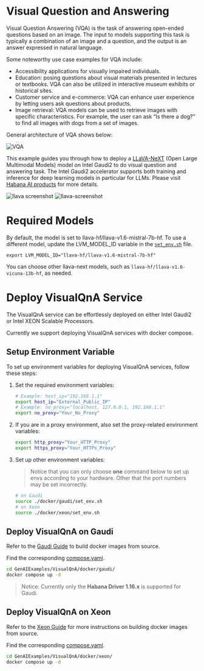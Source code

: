 # Visual Question and Answering

Visual Question Answering (VQA) is the task of answering open-ended questions based on an image. The input to models supporting this task is typically a combination of an image and a question, and the output is an answer expressed in natural language.

Some noteworthy use case examples for VQA include:

- Accessibility applications for visually impaired individuals.
- Education: posing questions about visual materials presented in lectures or textbooks. VQA can also be utilized in interactive museum exhibits or historical sites.
- Customer service and e-commerce: VQA can enhance user experience by letting users ask questions about products.
- Image retrieval: VQA models can be used to retrieve images with specific characteristics. For example, the user can ask “Is there a dog?” to find all images with dogs from a set of images.

General architecture of VQA shows below:

![VQA](./assets/img/vqa.png)

This example guides you through how to deploy a [LLaVA-NeXT](https://github.com/LLaVA-VL/LLaVA-NeXT) (Open Large Multimodal Models) model on Intel Gaudi2 to do visual question and answering task. The Intel Gaudi2 accelerator supports both training and inference for deep learning models in particular for LLMs. Please visit [Habana AI products](https://habana.ai/products/) for more details.

![llava screenshot](./assets/img/llava_screenshot1.png)
![llava-screenshot](./assets/img/llava_screenshot2.png)

# Required Models

By default, the model is set to llava-hf/llava-v1.6-mistral-7b-hf. To use a different model, update the LVM_MODEL_ID variable in the [`set_env.sh`](./docker/gaudi/set_env.sh) file.

```
export LVM_MODEL_ID="llava-hf/llava-v1.6-mistral-7b-hf"
```

You can choose other llava-next models, such as `llava-hf/llava-v1.6-vicuna-13b-hf`, as needed.


# Deploy VisualQnA Service

The VisualQnA service can be effortlessly deployed on either Intel Gaudi2 or Intel XEON Scalable Processors.

Currently we support deploying VisualQnA services with docker compose.

## Setup Environment Variable

To set up environment variables for deploying VisualQnA services, follow these steps:

1. Set the required environment variables:

   ```bash
   # Example: host_ip="192.168.1.1"
   export host_ip="External_Public_IP"
   # Example: no_proxy="localhost, 127.0.0.1, 192.168.1.1"
   export no_proxy="Your_No_Proxy"
   ```

2. If you are in a proxy environment, also set the proxy-related environment variables:

   ```bash
   export http_proxy="Your_HTTP_Proxy"
   export https_proxy="Your_HTTPs_Proxy"
   ```

3. Set up other environment variables:

   > Notice that you can only choose **one** command below to set up envs according to your hardware. Other that the port numbers may be set incorrectly.

   ```bash
   # on Gaudi
   source ./docker/gaudi/set_env.sh
   # on Xeon
   source ./docker/xeon/set_env.sh
   ```

## Deploy VisualQnA on Gaudi

Refer to the [Gaudi Guide](./docker/gaudi/README.md) to build docker images from source.

Find the corresponding [compose.yaml](./docker/gaudi/compose.yaml).

```bash
cd GenAIExamples/VisualQnA/docker/gaudi/
docker compose up -d
```

> Notice: Currently only the **Habana Driver 1.16.x** is supported for Gaudi.

## Deploy VisualQnA on Xeon

Refer to the [Xeon Guide](./docker/xeon/README.md) for more instructions on building docker images from source.

Find the corresponding [compose.yaml](./docker/xeon/compose.yaml).

```bash
cd GenAIExamples/VisualQnA/docker/xeon/
docker compose up -d
```
